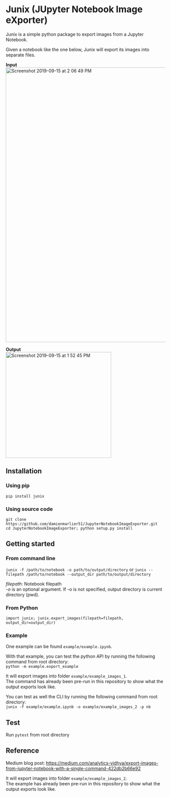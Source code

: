 # Junix (JUpyter Notebook Image eXporter)

Junix is a simple python package to export images from a Jupyter Notebook.

Given a notebook like the one below, Junix will export its images into separate files. 

**Input**<br/>
<img width="865" alt="Screenshot 2019-09-15 at 2 06 49 PM" src="https://user-images.githubusercontent.com/9989010/64917363-2cfe4780-d7c2-11e9-8174-ed2924d17e31.png">

**Output**<br/>
<img width="333" alt="Screenshot 2019-09-15 at 1 52 45 PM" src="https://user-images.githubusercontent.com/9989010/64917371-5fa84000-d7c2-11e9-9f65-e9a53fc7d781.png"> 


## Installation

### Using pip

```pip install junix```

### Using source code

```
git clone https://github.com/damienmarlier51/JupyterNotebookImageExporter.git
cd JupyterNotebookImageExporter; python setup.py install
```

## Getting started

### From command line

```junix -f /path/to/notebook -o path/to/output/directory``` or ```junix --filepath /path/to/notebook --output_dir path/to/output/directory```

*filepath*: Notebook filepath<br/>
*-o* is an optional argument. If -o is not specified, output directory is current directory (pwd).<br/>

### From Python

```import junix; junix.export_images(filepath=filepath, output_dir=output_dir)```

### Example

One example can be found ```example/example.ipynb```.

With that example, you can test the python API by running the following command from root directory:<br/>
```python -m example.export_example```

It will export images into folder ```example/example_images_1```.<br/>
The command has already been pre-run in this repository to show what the output exports look like.

You can test as well the CLI by running the following command from root directory:<br/>
```junix -f example/example.ipynb -o example/example_images_2 -p nb```

## Test

Run ```pytest``` from root directory

## Reference

Medium blog post: https://medium.com/analytics-vidhya/export-images-from-jupyter-notebook-with-a-single-command-422db2b66e92

It will export images into folder ```example/example_images_2```.<br/>
The example has already been pre-run in this repository to show what the output exports look like.
